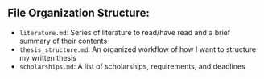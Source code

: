 ## File Organization Structure:

- `literature.md`: Series of literature to read/have read and a brief summary of their contents
- `thesis_structure.md`: An organized workflow of how I want to structure my written thesis
- `scholarships.md`: A list of scholarships, requirements, and deadlines
